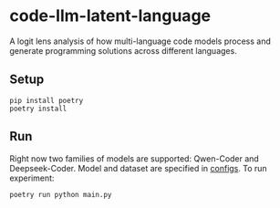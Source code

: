 # code-llm-latent-language
A logit lens analysis of how multi-language code models process and generate programming solutions across different languages.

## Setup 
```
pip install poetry
poetry install

```

## Run 
Right now two families of models are supported: Qwen-Coder and Deepseek-Coder. Model and dataset are specified in [configs](configs).
To run experiment:
```
poetry run python main.py 

```
